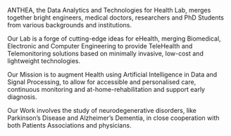ANTHEA, the Data Analytics and Technologies for Health Lab, merges together bright engineers, medical doctors, researchers and PhD Students from various backgrounds and institutions.

Our Lab is a forge of cutting-edge ideas for eHealth, merging Biomedical, Electronic and Computer Engineering to provide TeleHealth and Telemonitoring solutions based on minimally invasive, low-cost and lightweight technologies.

Our Mission is to augment Health using Artificial Intelligence in Data and Signal Processing, to allow for accessible and personalised care, continuous monitoring and at-home-rehabilitation and support early diagnosis.

Our Work involves the study of neurodegenerative disorders, like Parkinson’s Disease and Alzheimer’s Dementia, in close cooperation with both Patients Associations and physicians.
